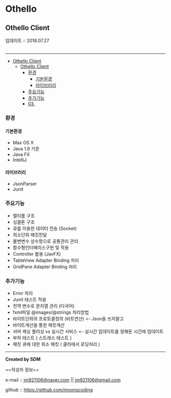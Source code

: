 # Othello
## Othello Client
<div class="pull-right">  업데이트 :: 2018.07.27 </div><br>

---

<!-- @import "[TOC]" {cmd="toc" depthFrom=1 depthTo=6 orderedList=false} -->
<!-- code_chunk_output -->

* [Othello Client](#othello-client)
	* [Othello Client](#othello-client-1)
		* [환경](#환경)
			* [기본환경](#기본환경)
			* [라이브러리](#라이브러리)
		* [주요기능](#주요기능)
		* [추가기능](#추가기능)
		* [03.](#03)

<!-- /code_chunk_output -->

### 환경

#### 기본환경

- Max OS X
- Java 1.8 기준
- Java FX
- IntelliJ

#### 라이브러리

- JsonParser
- Junit

### 주요기능

- 멀티룸 구조
- 싱클톤 구조
- 큐를 이용한 데이터 전송 (Socket)
- 최소단위 패킷전달
- 불변변수 상수항으로 공통관리 관리
- 함수형인터페이스구현 및 적용
- Controller 활용 (JavFX)
- TableView Adapter Binding 처리
- GridPane Adapter Binding 처리

### 추가기능

- Error 처리
- Junit 테스트 적용
- 전역 변수로 문자열 관리 (다국어)
- fxml파일 @images/@strings 처리방법
- 바이트단위의 프로토콜정의 (비트연산) <- Json을 쓰지말고
- 바이트계산을 통한 패킷계산
- 서버 캐싱 플러싱 vs 실시간 서비스 <- 실시간 업데이트를 정해둔 시간에 업데이트
- 부하 테스트 ( 스트레스 테스트 )
- 패킷 큐에 대한 취소 패킷 ( 클라에서 로딩처리 )

---

**Created by SDM**

==작성자 정보==

e-mail :: jm921106@naver.com || jm921106@gmail.com

github :: https://github.com/moonscoding
